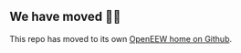 ## We have moved 👨‍💻
This repo has moved to its own [OpenEEW home on Github](https://github.com/openeew/openeew/).
